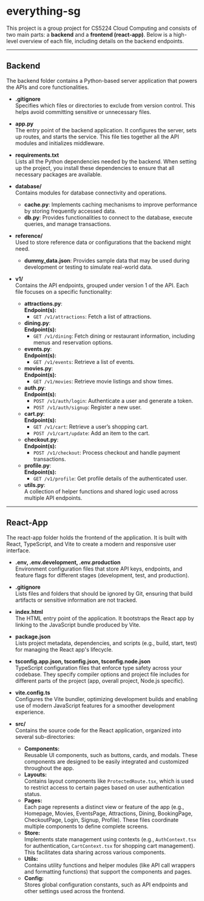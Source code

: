 # everything-sg

This project is a group project for CS5224 Cloud Computing and consists of two main parts: a **backend** and a **frontend (react-app)**. Below is a high-level overview of each file, including details on the backend endpoints.

---

## Backend

The backend folder contains a Python-based server application that powers the APIs and core functionalities.

-   **.gitignore**  
    Specifies which files or directories to exclude from version control. This helps avoid committing sensitive or unnecessary files.

-   **app.py**  
    The entry point of the backend application. It configures the server, sets up routes, and starts the service. This file ties together all the API modules and initializes middleware.

-   **requirements.txt**  
    Lists all the Python dependencies needed by the backend. When setting up the project, you install these dependencies to ensure that all necessary packages are available.

-   **database/**  
    Contains modules for database connectivity and operations.

    -   **cache.py**: Implements caching mechanisms to improve performance by storing frequently accessed data.
    -   **db.py**: Provides functionalities to connect to the database, execute queries, and manage transactions.

-   **reference/**  
    Used to store reference data or configurations that the backend might need.

    -   **dummy_data.json**: Provides sample data that may be used during development or testing to simulate real-world data.

-   **v1/**  
    Contains the API endpoints, grouped under version 1 of the API. Each file focuses on a specific functionality:
    -   **attractions.py**:  
        **Endpoint(s):**
        -   `GET /v1/attractions`: Fetch a list of attractions.
    -   **dining.py**:  
        **Endpoint(s):**
        -   `GET /v1/dining`: Fetch dining or restaurant information, including menus and reservation options.
    -   **events.py**:  
        **Endpoint(s):**
        -   `GET /v1/events`: Retrieve a list of events.
    -   **movies.py**:  
        **Endpoint(s):**
        -   `GET /v1/movies`: Retrieve movie listings and show times.
    -   **auth.py**:  
        **Endpoint(s):**
        -   `POST /v1/auth/login`: Authenticate a user and generate a token.
        -   `POST /v1/auth/signup`: Register a new user.
    -   **cart.py**:  
        **Endpoint(s):**
        -   `GET /v1/cart`: Retrieve a user’s shopping cart.
        -   `POST /v1/cart/update`: Add an item to the cart.
    -   **checkout.py**:  
        **Endpoint(s):**
        -   `POST /v1/checkout`: Process checkout and handle payment transactions.
    -   **profile.py**:  
        **Endpoint(s):**
        -   `GET /v1/profile`: Get profile details of the authenticated user.
    -   **utils.py**:  
        A collection of helper functions and shared logic used across multiple API endpoints.

---

## React-App

The react-app folder holds the frontend of the application. It is built with React, TypeScript, and Vite to create a modern and responsive user interface.

-   **.env, .env.development, .env.production**  
    Environment configuration files that store API keys, endpoints, and feature flags for different stages (development, test, and production).

-   **.gitignore**  
    Lists files and folders that should be ignored by Git, ensuring that build artifacts or sensitive information are not tracked.

-   **index.html**  
    The HTML entry point of the application. It bootstraps the React app by linking to the JavaScript bundle produced by Vite.

-   **package.json**  
    Lists project metadata, dependencies, and scripts (e.g., build, start, test) for managing the React app's lifecycle.

-   **tsconfig.app.json, tsconfig.json, tsconfig.node.json**  
    TypeScript configuration files that enforce type safety across your codebase. They specify compiler options and project file includes for different parts of the project (app, overall project, Node.js specific).

-   **vite.config.ts**  
    Configures the Vite bundler, optimizing development builds and enabling use of modern JavaScript features for a smoother development experience.

-   **src/**  
    Contains the source code for the React application, organized into several sub-directories:
    -   **Components:**  
        Reusable UI components, such as buttons, cards, and modals. These components are designed to be easily integrated and customized throughout the app.
    -   **Layouts:**  
        Contains layout components like `ProtectedRoute.tsx`, which is used to restrict access to certain pages based on user authentication status.
    -   **Pages:**  
        Each page represents a distinct view or feature of the app (e.g., Homepage, Movies, EventsPage, Attractions, Dining, BookingPage, CheckoutPage, Login, Signup, Profile). These files coordinate multiple components to define complete screens.
    -   **Store:**  
        Implements state management using contexts (e.g., `AuthContext.tsx` for authentication, `CartContext.tsx` for shopping cart management). This facilitates data sharing across various components.
    -   **Utils:**  
        Contains utility functions and helper modules (like API call wrappers and formatting functions) that support the components and pages.
    -   **Config:**  
        Stores global configuration constants, such as API endpoints and other settings used across the frontend.
